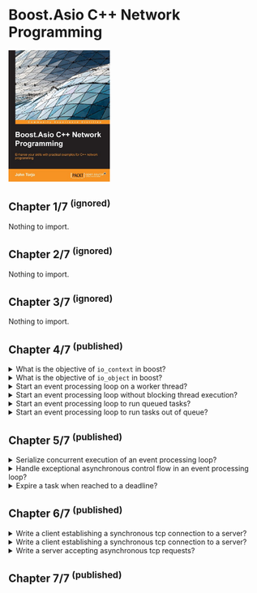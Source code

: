 # Boost.Asio C++ Network Programming
<img src="../covers/9781782163268.jpg" width="200"/>

## Chapter 1/7 <sup>(ignored)</sup>

Nothing to import.

## Chapter 2/7 <sup>(ignored)</sup>

Nothing to import.

## Chapter 3/7 <sup>(ignored)</sup>

Nothing to import.

## Chapter 4/7 <sup>(published)</sup>

<details>
<summary>What is the objective of <code>io_context</code> in boost?</summary>

> The I/O context is a channel that is used to access operating system resources
> and establish communication between our program and the operating system that
> performs I/O requests.

> Origin: 4

> References:
> - https://www.boost.org/doc/libs/1_83_0/doc/html/boost_asio/reference/io_context.html
---
</details>

<details>
<summary>What is the objective of <code>io_object</code> in boost?</summary>

> The I/O object has the role of submitting I/O requests. For instance, the
> `tcp::socket` object will provide a socket programming request from our
> program to the operating system.

> Origin: 4

> References:
---
</details>

<details>
<summary>Start an event processing loop on a worker thread?</summary>

> Running the `io_service` object's event processing loop will block the
> execution of the thread and will run ready handlers until there are no more
> ready handlers remaining or until the `io_service` object has been stopped.
>
> ```cpp
> #include <iostream>
> #include <boost/asio.hpp>
>
> int main()
> {
>     boost::asio::io_service service;
>     boost::asio::io_service::work work{service};
>     service.run();
>     // will not be reached: blocking service
> }
> ``````
>
> The `boost::asio::io_service::work` class is responsible for telling the
> `io_service` object when the work starts and when it has finished. It will
> make sure that the `io_service::run()` function will not exit during the time
> the work is underway. Also, it will make sure that the `io_service::run()`
> function exits when there is no unfinished work remaining.

> Origin: 4

> References:
> - https://www.boost.org/doc/libs/1_83_0/doc/html/boost_asio/reference/io_context/run/overload1.html
---
</details>

<details>
<summary>Start an event processing loop without blocking thread execution?</summary>

> The `poll()` function will run the `io_service` object's event processing loop
> without blocking the execution of the thread. This will run the handlers until
> there are no more ready handlers remaining or until the `io_service` object
> has been stopped.
>
> ```cpp
> #include <iostream>
> #include <boost/asio.hpp>
>
> int main()
> {
>     boost::asio::io_service service;
>     boost::asio::io_service::work work{service};
>     service.poll();
>     // will be reached: non-blocking service
> }
> ``````

> Origin: 4

> References:
> - https://www.boost.org/doc/libs/1_83_0/doc/html/boost_asio/reference/io_context/poll.html
---
</details>

<details>
<summary>Start an event processing loop to run queued tasks?</summary>

> The `post()` function requests the service to run its works after queueing up
> all the work. So it does not run the works immediately.
>
> Any thread calling `io_service::run()` function will block execution and wait
> for tasks to be enqueued, or finish existing tasks. Best practice is to attach
> `io_service` to slave threads so that they wait for tasks to be given and
> execute them while master threads assign new tasks to them.
>
> ```cpp
> #include <thread>
> #include <chrono>
> #include <functional>
> #include <boost/asio.hpp>
>
> void finish_tasks(boost::asio::io_service& service)
> {
>     service.run();
> }
>
> void some_work(std::size_t s)
> {
>     std::this_thread::sleep_for(std::chrono::seconds(s));
> }
>
> int main()
> {
>     boost::asio::io_service service;
>     std::thread worker{finish_tasks, std::ref(service)};
>     service.post(std::bind(some_work, 2));
>     worker.join();
> }
> ``````

> Origin: 4

> References:
> - https://www.boost.org/doc/libs/1_83_0/doc/html/boost_asio/reference/io_context/post.html
---
</details>

<details>
<summary>Start an event processing loop to run tasks out of queue?</summary>

> The `dispatch()` function requests the service to run its works right away
> without queueing up.
>
> The `dispatch()` function can be invoked from the current worker thread, while
> the `post()` function has to wait until the handler of the worker is complete
> before it can be invoked. In other words, the `dispatch()` function's events
> can be executed from the current worker thread even if there are other pending
> events queued up, while the `post()` function's events have to wait until the
> handler completes the execution before being allowed to be executed.
>
> ```cpp
> #include <thread>
> #include <chrono>
> #include <functional>
> #include <boost/asio.hpp>
>
> void some_work(std::size_t s)
> {
>     std::this_thread::sleep_for(std::chrono::seconds(s));
> }
>
> void finish_tasks(boost::asio::io_service& service)
> {
>     service.run();
> }
>
> int main()
> {
>     boost::asio::io_service service;
>     std::thread worker{finish_tasks, std::ref(service)};
>     boost::asio::dispatch(service, std::bind(some_work, 2));
>     worker.join();
>     service.stop();
> }
> ``````

> Origin: 4

> References:
> - https://www.boost.org/doc/libs/1_83_0/doc/html/boost_asio/reference/dispatch.html
---
</details>

## Chapter 5/7 <sup>(published)</sup>

<details>
<summary>Serialize concurrent execution of an event processing loop?</summary>

> Strand is a class in the <code>io_service</code> object that provides handler
> execution serialization. It can be used to ensure the work we have will be
> executed serially.
>
> ```cpp
> #include <thread>
> #include <chrono>
> #include <functional>
> #include <boost/asio.hpp>
>
> void some_work(std::size_t s)
> {
>     std::this_thread::sleep_for(std::chrono::seconds(s));
> }
>
> void finish_tasks(boost::asio::io_service& service)
> {
>     service.run();
> }
>
> int main()
> {
>     boost::asio::io_context service;
>     boost::asio::io_context::strand strand{service};
>     std::thread worker{finish_tasks, std::ref(service)};
>     strand.post(std::bind(some_work, 2));
>     service.post(strand.wrap(std::bind(some_work, 2)));
>     worker.join();
>     service.stop();
> }
> ``````
>
> The `boost::asio::io_context::strand::wrap()` function creates a new handler
> function object that will automatically pass the wrapped handler to the strand
> object's dispatch function when it is called.

> Origin: 5

> References:
---
</details>

<details>
<summary>Handle exceptional asynchronous control flow in an event processing loop?</summary>

> ```cpp
> #include <thread>
> #include <mutex>
> #include <iostream>
> #include <exception>
> #include <boost/asio.hpp>
>
> std::mutex ostream_lock;
>
> void some_work()
> {
>     throw std::runtime_error("i/o failure");
> }
>
> void finish_tasks(boost::asio::io_service& service)
> {
>     try
>     {
>         service.run();
>     }
>     catch (std::runtime_error const& exp)
>     {
>         std::lock_guard<std::mutex> lock{ostream_lock};
>         std::cerr << exp.what() << "\n";
>     }
> }
>
> int main()
> {
>     boost::asio::io_context service;
>     std::thread worker{finish_tasks, std::ref(service)};
>     service.post(some_work);
>     service.post(some_work); // no more io context to dispatch
>     worker.join();
>     service.stop();
> }
> ``````

> Origin: 5

> References:
---
</details>

<details>
<summary>Expire a task when reached to a deadline?</summary>

> ```cpp
> #include <thread>
> #include <chrono>
> #include <boost/asio.hpp>
>
> void some_work()
> {
>     std::this_thread::sleep_for(std::chrono::seconds(2));
> }
>
> void finish_tasks(boost::asio::io_service& service)
> {
>     service.run();
> }
>
> void timer_handler(boost::system::error_code const&)
> {
> }
>
> int main()
> {
>     boost::asio::io_context service;
>     boost::asio::io_context::strand strand{service};
>     std::thread worker{finish_tasks, std::ref(service)};
>     service.post(some_work);
>
>     boost::asio::deadline_timer timer{service};
>     timer.expires_from_now(boost::posix_time::seconds(1));
>     timer.async_wait(strand.wrap(timer_handler));
>
>     worker.join();
>     service.stop();
> }
> ``````

> Origin: 5

> References:
---
</details>

## Chapter 6/7 <sup>(published)</sup>

<details>
<summary>Write a client establishing a synchronous tcp connection to a server?</summary>

> ```cpp
> #include <iostream>
> #include <thread>
> #include <chrono>
> #include <string>
> #include <boost/asio.hpp>
>
> void initialize_service(boost::asio::io_context& service)
> {
>     service.run();
> }
>
> int main()
> {
>     boost::asio::io_context service;
>     boost::asio::io_context::strand strand{service};
>
>     std::thread worker{initialize_service, std::ref(service)};
>     boost::asio::ip::tcp::socket socket{service};
>
>     try
>     {
>         boost::asio::ip::tcp::resolver resolver{service};
>         boost::asio::ip::tcp::resolver::query query{"example.com", std::to_string(80)};
>         boost::asio::ip::tcp::resolver::iterator iterator = resolver.resolve(query);
>         boost::asio::ip::tcp::endpoint endpoint = *iterator;
>
>         socket.connect(endpoint);
>         socket.shutdown(boost::asio::ip::tcp::socket::shutdown_both);
>         socket.close();
>     }
>     catch (std::exception const& exp)
>     {
>         std::cerr << exp.what() << std::endl;
>     }
>
>     worker.join();
>     service.stop();
> }
> ``````

> Origin: 6

> References:
---
</details>

<details>
<summary>Write a client establishing a synchronous tcp connection to a server?</summary>

> ```cpp
> ``````

> Origin: 6

> References:
---
</details>

<details>
<summary>Write a server accepting asynchronous tcp requests?</summary>

> ```cpp
> ``````

> Origin: 6

> References:
---
</details>

## Chapter 7/7 <sup>(published)</sup>
